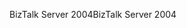 <span data-ttu-id="feebc-101">BizTalk Server 2004</span><span class="sxs-lookup"><span data-stu-id="feebc-101">BizTalk Server 2004</span></span>